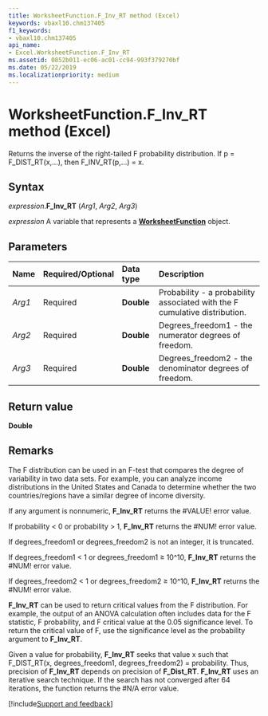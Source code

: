 ```yaml
---
title: WorksheetFunction.F_Inv_RT method (Excel)
keywords: vbaxl10.chm137405
f1_keywords:
- vbaxl10.chm137405
api_name:
- Excel.WorksheetFunction.F_Inv_RT
ms.assetid: 0852b011-ec06-ac01-cc94-993f379270bf
ms.date: 05/22/2019
ms.localizationpriority: medium
---
```



# WorksheetFunction.F_Inv_RT method (Excel)

Returns the inverse of the right-tailed F probability distribution. If p = F_DIST_RT(x,...), then F_INV_RT(p,...) = x.


## Syntax

_expression_.**F_Inv_RT** (_Arg1_, _Arg2_, _Arg3_)

_expression_ A variable that represents a **[WorksheetFunction](Excel.WorksheetFunction.md)** object.


## Parameters

|Name|Required/Optional|Data type|Description|
|:-----|:-----|:-----|:-----|
| _Arg1_|Required| **Double**|Probability - a probability associated with the F cumulative distribution.|
| _Arg2_|Required| **Double**|Degrees_freedom1 - the numerator degrees of freedom.|
| _Arg3_|Required| **Double**|Degrees_freedom2 - the denominator degrees of freedom.|

## Return value

**Double**


## Remarks

The F distribution can be used in an F-test that compares the degree of variability in two data sets. For example, you can analyze income distributions in the United States and Canada to determine whether the two countries/regions have a similar degree of income diversity.

If any argument is nonnumeric, **F_Inv_RT** returns the #VALUE! error value.
    
If probability < 0 or probability > 1, **F_Inv_RT** returns the #NUM! error value.
    
If degrees_freedom1 or degrees_freedom2 is not an integer, it is truncated.
    
If degrees_freedom1 < 1 or degrees_freedom1 ≥ 10^10, **F_Inv_RT** returns the #NUM! error value.
    
If degrees_freedom2 < 1 or degrees_freedom2 ≥ 10^10, **F_Inv_RT** returns the #NUM! error value.
    
**F_Inv_RT** can be used to return critical values from the F distribution. For example, the output of an ANOVA calculation often includes data for the F statistic, F probability, and F critical value at the 0.05 significance level. To return the critical value of F, use the significance level as the probability argument to **F_Inv_RT**.

Given a value for probability, **F_Inv_RT** seeks that value x such that F_DIST_RT(x, degrees_freedom1, degrees_freedom2) = probability. Thus, precision of **F_Inv_RT** depends on precision of **F_Dist_RT**. **F_Inv_RT** uses an iterative search technique. If the search has not converged after 64 iterations, the function returns the #N/A error value.



[!include[Support and feedback](~/includes/feedback-boilerplate.md)]